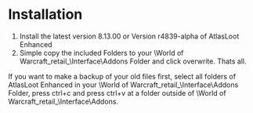 # Installation

1. Install the latest version 8.13.00 or Version r4839-alpha of AtlasLoot Enhanced
2. Simple copy the included Folders to your <Path>\World of Warcraft\_retail_\Interface\Addons Folder and click overwrite. Thats all.

If you want to make a backup of your old files first, select all  folders of AtlasLoot Enhanced in your <Path>\World of Warcraft\_retail_\Interface\Addons Folder, press ctrl+c and press ctrl+v at a folder outside of <Path>\World of Warcraft\_retail_\Interface\Addons.
